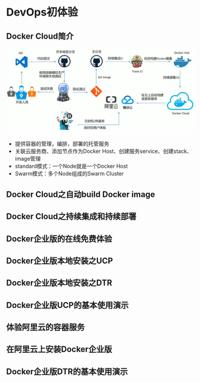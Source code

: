 # DevOps初体验

## Docker Cloud简介 

![](../docker_cloud.png)

* 提供容器的管理，编排，部署的托管服务
* 关联云服务商、添加节点作为Docker Host、创建服务service、创建stack、image管理
* standard模式：一个Node就是一个Docker Host
* Swarm模式：多个Node组成的Swarm Cluster

## Docker Cloud之自动build Docker image 



## Docker Cloud之持续集成和持续部署 



## Docker企业版的在线免费体验 



## Docker企业版本地安装之UCP 



## Docker企业版本地安装之DTR 



## Docker企业版UCP的基本使用演示 



## 体验阿里云的容器服务 



## 在阿里云上安装Docker企业版



## Docker企业版DTR的基本使用演示 





